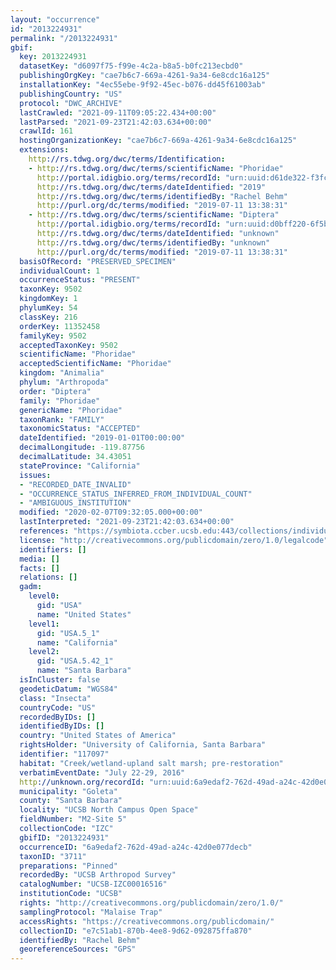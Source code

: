 ```yaml
---
layout: "occurrence"
id: "2013224931"
permalink: "/2013224931"
gbif:
  key: 2013224931
  datasetKey: "d6097f75-f99e-4c2a-b8a5-b0fc213ecbd0"
  publishingOrgKey: "cae7b6c7-669a-4261-9a34-6e8cdc16a125"
  installationKey: "4ec55ebe-9f92-45ec-b076-dd45f61003ab"
  publishingCountry: "US"
  protocol: "DWC_ARCHIVE"
  lastCrawled: "2021-09-11T09:05:22.434+00:00"
  lastParsed: "2021-09-23T21:42:03.634+00:00"
  crawlId: 161
  hostingOrganizationKey: "cae7b6c7-669a-4261-9a34-6e8cdc16a125"
  extensions:
    http://rs.tdwg.org/dwc/terms/Identification:
    - http://rs.tdwg.org/dwc/terms/scientificName: "Phoridae"
      http://portal.idigbio.org/terms/recordId: "urn:uuid:d61de322-f3fc-452c-a3ba-67bcf3f91214"
      http://rs.tdwg.org/dwc/terms/dateIdentified: "2019"
      http://rs.tdwg.org/dwc/terms/identifiedBy: "Rachel Behm"
      http://purl.org/dc/terms/modified: "2019-07-11 13:38:31"
    - http://rs.tdwg.org/dwc/terms/scientificName: "Diptera"
      http://portal.idigbio.org/terms/recordId: "urn:uuid:d0bff220-6f5b-41ae-b05c-418f6ec853c3"
      http://rs.tdwg.org/dwc/terms/dateIdentified: "unknown"
      http://rs.tdwg.org/dwc/terms/identifiedBy: "unknown"
      http://purl.org/dc/terms/modified: "2019-07-11 13:38:31"
  basisOfRecord: "PRESERVED_SPECIMEN"
  individualCount: 1
  occurrenceStatus: "PRESENT"
  taxonKey: 9502
  kingdomKey: 1
  phylumKey: 54
  classKey: 216
  orderKey: 11352458
  familyKey: 9502
  acceptedTaxonKey: 9502
  scientificName: "Phoridae"
  acceptedScientificName: "Phoridae"
  kingdom: "Animalia"
  phylum: "Arthropoda"
  order: "Diptera"
  family: "Phoridae"
  genericName: "Phoridae"
  taxonRank: "FAMILY"
  taxonomicStatus: "ACCEPTED"
  dateIdentified: "2019-01-01T00:00:00"
  decimalLongitude: -119.87756
  decimalLatitude: 34.43051
  stateProvince: "California"
  issues:
  - "RECORDED_DATE_INVALID"
  - "OCCURRENCE_STATUS_INFERRED_FROM_INDIVIDUAL_COUNT"
  - "AMBIGUOUS_INSTITUTION"
  modified: "2020-02-07T09:32:05.000+00:00"
  lastInterpreted: "2021-09-23T21:42:03.634+00:00"
  references: "https://symbiota.ccber.ucsb.edu:443/collections/individual/index.php?occid=117097"
  license: "http://creativecommons.org/publicdomain/zero/1.0/legalcode"
  identifiers: []
  media: []
  facts: []
  relations: []
  gadm:
    level0:
      gid: "USA"
      name: "United States"
    level1:
      gid: "USA.5_1"
      name: "California"
    level2:
      gid: "USA.5.42_1"
      name: "Santa Barbara"
  isInCluster: false
  geodeticDatum: "WGS84"
  class: "Insecta"
  countryCode: "US"
  recordedByIDs: []
  identifiedByIDs: []
  country: "United States of America"
  rightsHolder: "University of California, Santa Barbara"
  identifier: "117097"
  habitat: "Creek/wetland-upland salt marsh; pre-restoration"
  verbatimEventDate: "July 22-29, 2016"
  http://unknown.org/recordId: "urn:uuid:6a9edaf2-762d-49ad-a24c-42d0e077decb"
  municipality: "Goleta"
  county: "Santa Barbara"
  locality: "UCSB North Campus Open Space"
  fieldNumber: "M2-Site 5"
  collectionCode: "IZC"
  gbifID: "2013224931"
  occurrenceID: "6a9edaf2-762d-49ad-a24c-42d0e077decb"
  taxonID: "3711"
  preparations: "Pinned"
  recordedBy: "UCSB Arthropod Survey"
  catalogNumber: "UCSB-IZC00016516"
  institutionCode: "UCSB"
  rights: "http://creativecommons.org/publicdomain/zero/1.0/"
  samplingProtocol: "Malaise Trap"
  accessRights: "https://creativecommons.org/publicdomain/"
  collectionID: "e7c51ab1-870b-4ee8-9d62-092875ffa870"
  identifiedBy: "Rachel Behm"
  georeferenceSources: "GPS"
---
```

